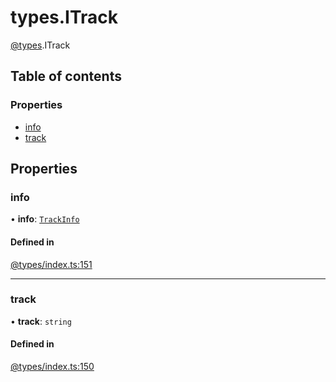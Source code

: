 # types.ITrack

[@types](../types.md).ITrack

## Table of contents

### Properties

- [info](types.ITrack.md#info)
- [track](types.ITrack.md#track)

## Properties

### info

• **info**: [`TrackInfo`](../types.md#trackinfo)

#### Defined in

[@types/index.ts:151](https://github.com/hmes98318/LavaShark/blob/main/src/@types/index.ts#L151)

___

### track

• **track**: `string`

#### Defined in

[@types/index.ts:150](https://github.com/hmes98318/LavaShark/blob/main/src/@types/index.ts#L150)
